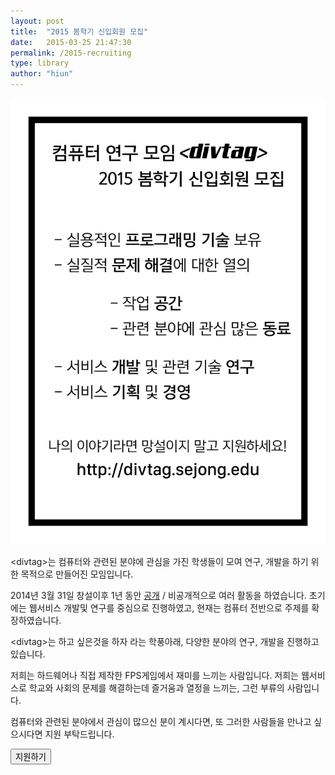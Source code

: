 ```yaml
---
layout: post
title:  "2015 봄학기 신입회원 모집"
date:   2015-03-25 21:47:30
permalink: /2015-recruiting
type: library
author: "hiun"
---
```

<center><img src="../img/post/2015-recruiting-poster.png" class="poster"></center>

<span class="divtag">&lt;divtag&gt;</span>는 컴퓨터와 관련된 분야에 관심을 가진 학생들이 모여 연구, 개발을 하기 위한 목적으로 만들어진 모임입니다. 

2014년 3월 31일 창설이후 1년 동안 [공개](/history/) / 비공개적으로 여러 활동을 하였습니다. 초기에는 웹서비스 개발및 연구를 중심으로 진행하였고, 현재는 컴퓨터 전반으로 주제를 확장하였습니다. 

<span class="divtag">&lt;divtag&gt;</span>는 하고 싶은것을 하자 라는 학풍아래, 다양한 분야의 연구, 개발을 진행하고 있습니다. 

저희는 하드웨어나 직접 제작한 FPS게임에서 재미를 느끼는 사람입니다. 저희는 웹서비스로 학교와 사회의 문제를 해결하는데 즐거움과 열정을 느끼는, 그런 부류의 사람입니다.

컴퓨터와 관련된 분야에서 관심이 많으신 분이 계시다면, 또 그러한 사람들을 만나고 싶으시다면 지원 부탁드립니다.

<a href="https://docs.google.com/forms/d/1pnBbCG1ymibZ4NMkzqwXviJ2LyEdGQ-hlrZE5p2VYVM/viewform" target="blank"><button type="button" class="btn btn-info">지원하기</button></a>
